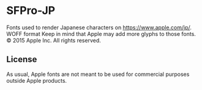 # SFPro-JP
Fonts used to render Japanese characters on https://www.apple.com/jp/. WOFF format
Keep in mind that Apple may add more glyphs to those fonts.
© 2015 Apple Inc. All rights reserved.

## License
As usual, Apple fonts are not meant to be used for commercial purposes outside Apple products.
